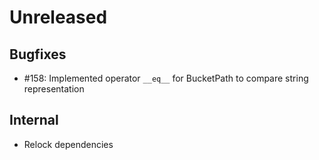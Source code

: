 # Unreleased

## Bugfixes

* #158: Implemented operator `__eq__` for BucketPath to compare string representation

## Internal
- Relock dependencies
